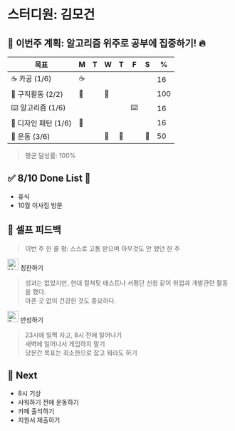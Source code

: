 # 스터디원: 김모건

## 🚀 이번주 계획: 알고리즘 위주로 공부에 집중하기! 🔥

| 목표                 | M   | T   | W   | T   | F   | S   | %   |
| -------------------- | --- | --- | --- | --- | --- | --- | --- |
| ☕ 카공 (1/6)        | ☕  |     |     |     |     |     | 16  |
| 🏢 구직활동 (2/2)    | 🏢  |     | 🏢  |     |     |     | 100 |
| ⌨️ 알고리즘 (1/6)    |     |     |     |     | ⌨️  |     | 16  |
| 💄 디자인 패턴 (1/6) | 💄  |     |     |     |     |     | 16  |
| 🌟 운동 (3/6)        |     |     | 🌟  | 🌟  |     | 🌟  | 50  |

> 평균 달성률: 100% <br>

## ✅ 8/10 Done List 🌸

- 휴식
- 10월 이사집 방문

## 🎉 셀프 피드백

> 이번 주 한 줄 평: 스스로 고통 받으며 아무것도 안 했던 한 주 <br>

<img src="https://raw.githubusercontent.com/Tarikul-Islam-Anik/Animated-Fluent-Emojis/master/Emojis/Smilies/Hugging%20Face.png" alt="Hugging Face" width="25" height="25"> 칭찬하기 </img>

> 성과는 없었지만, 현대 컬쳐핏 테스트나 서평단 신청 같이 취업과 개발관련 활동을 했다. <br>
> 아픈 곳 없이 건강한 것도 중요하다. <br>

<img src="https://raw.githubusercontent.com/Tarikul-Islam-Anik/Animated-Fluent-Emojis/master/Emojis/Smilies/Face%20with%20Monocle.png" alt="Face with Monocle" width="25" height="25"> 반성하기</img>

> 23시에 일찍 자고, 8시 전에 일어나기 <br>
> 새벽에 일어나서 게임하지 말기<br>
> 당분간 목표는 최소한으로 잡고 뭐라도 하기<br>

## 🌱 Next

- 8시 기상
- 샤워하기 전에 운동하기
- 카페 출석하기
- 지원서 제출하기
